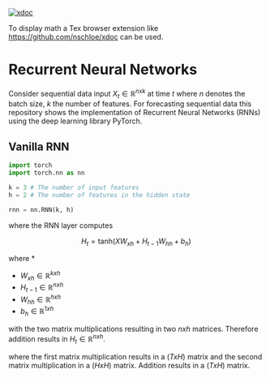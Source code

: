 [![xdoc](https://img.shields.io/badge/Rendered%20with-xdoc-f2eecb?style=flat-square)](https://chrome.google.com/webstore/detail/xdoc/anidddebgkllnnnnjfkmjcaallemhjee)

To display math a Tex browser extension like https://github.com/nschloe/xdoc can be used.



# Recurrent Neural Networks
Consider  sequential data input $`X_t \in \mathbb{R}^{nxk}`$ at time $`t`$ where $`n`$ denotes the batch size,  $`k`$ the number of features. For forecasting sequential data this repository shows the implementation of Recurrent Neural Networks (RNNs) using the deep learning library PyTorch. 

## Vanilla RNN


```python
import torch
import torch.nn as nn

k = 3 # The number of input features
h = 2 # The number of features in the hidden state

rnn = nn.RNN(k, h)

```
where the RNN layer computes
```math
H_t = \text{tanh} \left( X W_{xh}+ H_{t-1} W_{hh} + b_{h} \right)
```
where
* 
* $`W_{xh} \in \mathbb{R}^{kxh}`$
* $`H_{t-1} \in \mathbb{R}^{nxh}`$
* $`W_{hh} \in \mathbb{R}^{hxh}`$
* $`b_{h} \in \mathbb{R}^{1xh}`$

with the two matrix multiplications resulting in two $`nxh`$ matrices. Therefore addition results in $`H_{t} \in \mathbb{R}^{nxh}`$.


where the first matrix multiplication results in a $`(TxH)`$ matrix and the second matrix multiplication in a $`(HxH)`$ matrix. Addition results in a $`(TxH)`$ matrix.
